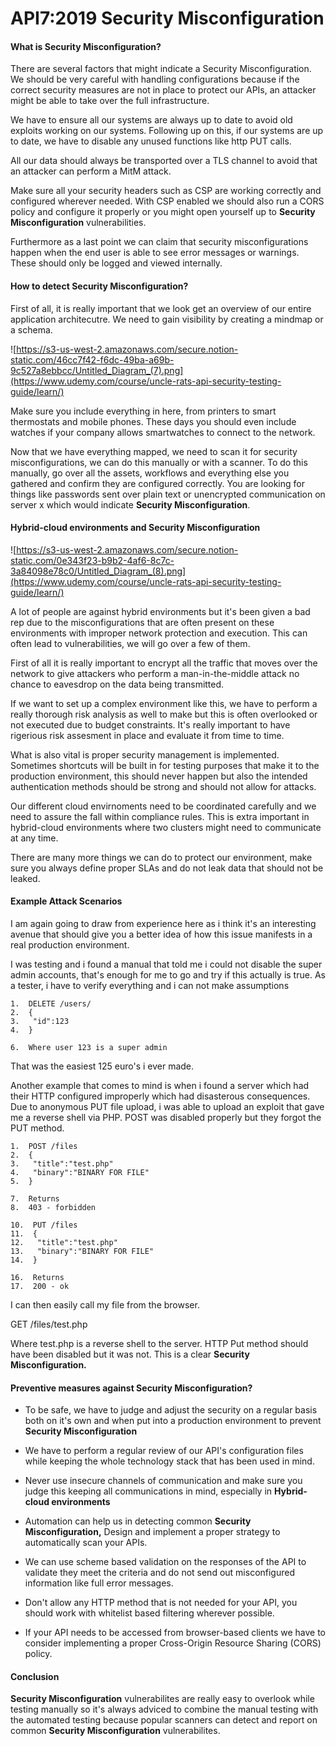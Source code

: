 # API7:2019 Security Misconfiguration

#### **What is Security Misconfiguration?**

There are several factors that might indicate a Security Misconfiguration. We should be very careful with handling configurations because if the correct security measures are not in place to protect our APIs, an attacker might be able to take over the full infrastructure.

We have to ensure all our systems are always up to date to avoid old exploits working on our systems. Following up on this, if our systems are up to date, we have to disable any unused functions like http PUT calls.

All our data should always be transported over a TLS channel to avoid that an attacker can perform a MitM attack.

Make sure all your security headers such as CSP are working correctly and configured wherever needed. With CSP enabled we should also run a CORS policy and configure it properly or you might open yourself up to **Security Misconfiguration** vulnerabilities.

Furthermore as a last point we can claim that security misconfigurations happen when the end user is able to see error messages or warnings. These should only be logged and viewed internally.

#### **How to detect Security Misconfiguration?**

First of all, it is really important that we look get an overview of our entire application architecutre. We need to gain visibility by creating a mindmap or a schema.

![https://s3-us-west-2.amazonaws.com/secure.notion-static.com/46cc7f42-f6dc-49ba-a69b-9c527a8ebbcc/Untitled_Diagram_(7).png](https://www.udemy.com/course/uncle-rats-api-security-testing-guide/learn/)

Make sure you include everything in here, from printers to smart thermostats and mobile phones. These days you should even include watches if your company allows smartwatches to connect to the network.

Now that we have everything mapped, we need to scan it for security misconfigurations, we can do this manually or with a scanner. To do this manually, go over all the assets, workflows and everything else you gathered and confirm they are configured correctly. You are looking for things like passwords sent over plain text or unencrypted communication on server x which would indicate **Security Misconfiguration**.

#### **Hybrid-cloud environments and Security Misconfiguration**

![https://s3-us-west-2.amazonaws.com/secure.notion-static.com/0e343f23-b9b2-4af6-8c7c-3a84098e78c0/Untitled_Diagram_(8).png](https://www.udemy.com/course/uncle-rats-api-security-testing-guide/learn/)

A lot of people are against hybrid environments but it's been given a bad rep due to the misconfigurations that are often present on these environments with improper network protection and execution. This can often lead to vulnerabilities, we will go over a few of them.

First of all it is really important to encrypt all the traffic that moves over the network to give attackers who perform a man-in-the-middle attack no chance to eavesdrop on the data being transmitted.

If we want to set up a complex environment like this, we have to perform a really thorough risk analysis as well to make but this is often overlooked or not executed due to budget constraints. It's really important to have rigerious risk assesment in place and evaluate it from time to time.

What is also vital is proper security management is implemented. Sometimes shortcuts will be built in for testing purposes that make it to the production environment, this should never happen but also the intended authentication methods should be strong and should not allow for attacks.

Our different cloud envirnoments need to be coordinated carefully and we need to assure the fall within compliance rules. This is extra important in hybrid-cloud environments where two clusters might need to communicate at any time.

There are many more things we can do to protect our environment, make sure you always define proper SLAs and do not leak data that should not be leaked.

#### **Example Attack Scenarios**

I am again going to draw from experience here as i think it's an interesting avenue that should give you a better idea of how this issue manifests in a real production environment.

I was testing and i found a manual that told me i could not disable the super admin accounts, that's enough for me to go and try if this actually is true. As a tester, i have to verify everything and i can not make assumptions
```
1.  DELETE /users/
2.  {
3.   "id":123
4.  }

6.  Where user 123 is a super admin
```
That was the easiest 125 euro's i ever made.

Another example that comes to mind is when i found a server which had their HTTP configured improperly which had disasterous consequences. Due to anonymous PUT file upload, i was able to upload an exploit that gave me a reverse shell via PHP. POST was disabled properly but they forgot the PUT method.
```
1.  POST /files
2.  {
3.   "title":"test.php"
4.   "binary":"BINARY FOR FILE"
5.  }

7.  Returns
8.  403 - forbidden

10.  PUT /files
11.  {
12.   "title":"test.php"
13.   "binary":"BINARY FOR FILE"
14.  }

16.  Returns
17.  200 - ok
```
I can then easily call my file from the browser.

GET /files/test.php

Where test.php is a reverse shell to the server. HTTP Put method should have been disabled but it was not. This is a clear **Security Misconfiguration.**

#### **Preventive measures against Security Misconfiguration?**

-   To be safe, we have to judge and adjust the security on a regular basis both on it's own and when put into a production environment to prevent **Security Misconfiguration**
    
-   We have to perform a regular review of our API's configuration files while keeping the whole technology stack that has been used in mind.
    
-   Never use insecure channels of communication and make sure you judge this keeping all communications in mind, especially in **Hybrid-cloud environments**
    
-   Automation can help us in detecting common **Security Misconfiguration,** Design and implement a proper strategy to automatically scan your APIs.
    
-   We can use scheme based validation on the responses of the API to validate they meet the criteria and do not send out misconfigured information like full error messages.
    
-   Don't allow any HTTP method that is not needed for your API, you should work with whitelist based filtering wherever possible.
    
-   If your API needs to be accessed from browser-based clients we have to consider implementing a proper Cross-Origin Resource Sharing (CORS) policy.
    

#### **Conclusion**

**Security Misconfiguration** vulnerabilites are really easy to overlook while testing manually so it's always adviced to combine the manual testing with the automated testing because popular scanners can detect and report on common **Security Misconfiguration** vulnerabilites.